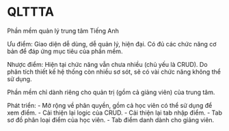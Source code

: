 # QLTTTA

Phần mềm quản lý trung tâm Tiếng Anh

Ưu điểm: Giao diện dễ dùng, dễ quản lý, hiện đại. Có đủ các chức năng cơ bản để đáp ứng mục tiêu của phần mềm.

Nhược điểm: Hiện tại chức năng vẫn chưa nhiều (chủ yếu là CRUD). Do phân tích thiết kế hệ thống còn nhiều sơ sót, sẽ có vài chức năng không thể sử dụng.

Phần mềm chỉ dành riêng cho quản trị (gồm cả giảng viên) của trung tâm.

Phát triển: - Mở rộng về phân quyền, gồm cả học viên có thể sử dụng để xem điểm.
            - Cải thiện lại logic của CRUD.
            - Cải thiện lại tab nhập điểm.
            - Tab sơ đồ phân loại điểm của học viên.
            - Tab điểm danh dành cho giảng viên.
            
